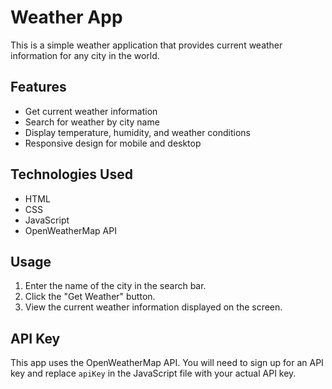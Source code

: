 # Weather App

This is a simple weather application that provides current weather information for any city in the world.

## Features

-   Get current weather information
-   Search for weather by city name
-   Display temperature, humidity, and weather conditions
-   Responsive design for mobile and desktop

## Technologies Used

-   HTML
-   CSS
-   JavaScript
-   OpenWeatherMap API

## Usage

1. Enter the name of the city in the search bar.
2. Click the "Get Weather" button.
3. View the current weather information displayed on the screen.

## API Key

This app uses the OpenWeatherMap API. You will need to sign up for an API key and replace `apiKey` in the JavaScript file with your actual API key.
